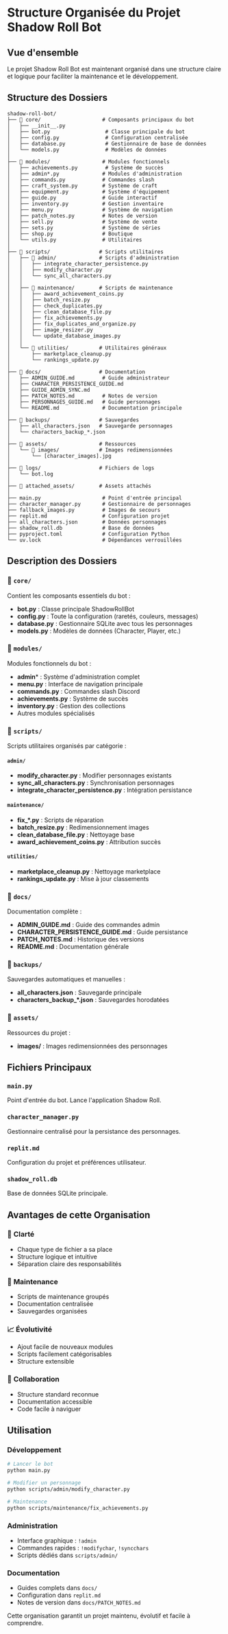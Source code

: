 # Structure Organisée du Projet Shadow Roll Bot

## Vue d'ensemble

Le projet Shadow Roll Bot est maintenant organisé dans une structure claire et logique pour faciliter la maintenance et le développement.

## Structure des Dossiers

```
shadow-roll-bot/
├── 📁 core/                    # Composants principaux du bot
│   ├── __init__.py
│   ├── bot.py                  # Classe principale du bot
│   ├── config.py               # Configuration centralisée
│   ├── database.py             # Gestionnaire de base de données
│   └── models.py               # Modèles de données
│
├── 📁 modules/                 # Modules fonctionnels
│   ├── achievements.py         # Système de succès
│   ├── admin*.py              # Modules d'administration
│   ├── commands.py            # Commandes slash
│   ├── craft_system.py        # Système de craft
│   ├── equipment.py           # Système d'équipement
│   ├── guide.py               # Guide interactif
│   ├── inventory.py           # Gestion inventaire
│   ├── menu.py                # Système de navigation
│   ├── patch_notes.py         # Notes de version
│   ├── sell.py                # Système de vente
│   ├── sets.py                # Système de séries
│   ├── shop.py                # Boutique
│   └── utils.py               # Utilitaires
│
├── 📁 scripts/                # Scripts utilitaires
│   ├── 📁 admin/              # Scripts d'administration
│   │   ├── integrate_character_persistence.py
│   │   ├── modify_character.py
│   │   └── sync_all_characters.py
│   │
│   ├── 📁 maintenance/        # Scripts de maintenance
│   │   ├── award_achievement_coins.py
│   │   ├── batch_resize.py
│   │   ├── check_duplicates.py
│   │   ├── clean_database_file.py
│   │   ├── fix_achievements.py
│   │   ├── fix_duplicates_and_organize.py
│   │   ├── image_resizer.py
│   │   └── update_database_images.py
│   │
│   └── 📁 utilities/          # Utilitaires généraux
│       ├── marketplace_cleanup.py
│       └── rankings_update.py
│
├── 📁 docs/                   # Documentation
│   ├── ADMIN_GUIDE.md         # Guide administrateur
│   ├── CHARACTER_PERSISTENCE_GUIDE.md
│   ├── GUIDE_ADMIN_SYNC.md
│   ├── PATCH_NOTES.md         # Notes de version
│   ├── PERSONNAGES_GUIDE.md   # Guide personnages
│   └── README.md              # Documentation principale
│
├── 📁 backups/                # Sauvegardes
│   ├── all_characters.json   # Sauvegarde personnages
│   └── characters_backup_*.json
│
├── 📁 assets/                 # Ressources
│   └── 📁 images/             # Images redimensionnées
│       └── [character_images].jpg
│
├── 📁 logs/                   # Fichiers de logs
│   └── bot.log
│
├── 📁 attached_assets/        # Assets attachés
│
├── main.py                    # Point d'entrée principal
├── character_manager.py       # Gestionnaire de personnages
├── fallback_images.py         # Images de secours
├── replit.md                  # Configuration projet
├── all_characters.json        # Données personnages
├── shadow_roll.db             # Base de données
├── pyproject.toml             # Configuration Python
└── uv.lock                    # Dépendances verrouillées
```

## Description des Dossiers

### 📁 `core/`
Contient les composants essentiels du bot :
- **bot.py** : Classe principale ShadowRollBot
- **config.py** : Toute la configuration (raretés, couleurs, messages)
- **database.py** : Gestionnaire SQLite avec tous les personnages
- **models.py** : Modèles de données (Character, Player, etc.)

### 📁 `modules/`
Modules fonctionnels du bot :
- **admin*** : Système d'administration complet
- **menu.py** : Interface de navigation principale
- **commands.py** : Commandes slash Discord
- **achievements.py** : Système de succès
- **inventory.py** : Gestion des collections
- Autres modules spécialisés

### 📁 `scripts/`
Scripts utilitaires organisés par catégorie :

#### `admin/`
- **modify_character.py** : Modifier personnages existants
- **sync_all_characters.py** : Synchronisation personnages
- **integrate_character_persistence.py** : Intégration persistance

#### `maintenance/`
- **fix_*.py** : Scripts de réparation
- **batch_resize.py** : Redimensionnement images
- **clean_database_file.py** : Nettoyage base
- **award_achievement_coins.py** : Attribution succès

#### `utilities/`
- **marketplace_cleanup.py** : Nettoyage marketplace
- **rankings_update.py** : Mise à jour classements

### 📁 `docs/`
Documentation complète :
- **ADMIN_GUIDE.md** : Guide des commandes admin
- **CHARACTER_PERSISTENCE_GUIDE.md** : Guide persistance
- **PATCH_NOTES.md** : Historique des versions
- **README.md** : Documentation générale

### 📁 `backups/`
Sauvegardes automatiques et manuelles :
- **all_characters.json** : Sauvegarde principale
- **characters_backup_*.json** : Sauvegardes horodatées

### 📁 `assets/`
Ressources du projet :
- **images/** : Images redimensionnées des personnages

## Fichiers Principaux

### `main.py`
Point d'entrée du bot. Lance l'application Shadow Roll.

### `character_manager.py`
Gestionnaire centralisé pour la persistance des personnages.

### `replit.md`
Configuration du projet et préférences utilisateur.

### `shadow_roll.db`
Base de données SQLite principale.

## Avantages de cette Organisation

### 🎯 **Clarté**
- Chaque type de fichier a sa place
- Structure logique et intuitive
- Séparation claire des responsabilités

### 🔧 **Maintenance**
- Scripts de maintenance groupés
- Documentation centralisée
- Sauvegardes organisées

### 📈 **Évolutivité**
- Ajout facile de nouveaux modules
- Scripts facilement catégorisables
- Structure extensible

### 👥 **Collaboration**
- Structure standard reconnue
- Documentation accessible
- Code facile à naviguer

## Utilisation

### Développement
```bash
# Lancer le bot
python main.py

# Modifier un personnage
python scripts/admin/modify_character.py

# Maintenance
python scripts/maintenance/fix_achievements.py
```

### Administration
- Interface graphique : `!admin`
- Commandes rapides : `!modifychar`, `!syncchars`
- Scripts dédiés dans `scripts/admin/`

### Documentation
- Guides complets dans `docs/`
- Configuration dans `replit.md`
- Notes de version dans `docs/PATCH_NOTES.md`

Cette organisation garantit un projet maintenu, évolutif et facile à comprendre.